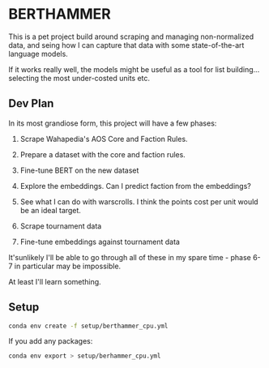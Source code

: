 # BERTHAMMER

This is a pet project build around scraping and managing non-normalized data,
and seing how I can capture that data with some state-of-the-art language models.

If it works really well, the models might be useful as a tool for list building... selecting
the most under-costed units etc.


## Dev Plan
In its most grandiose form, this project will have a few phases:

1. Scrape Wahapedia's AOS Core and Faction Rules.
2. Prepare a dataset with the core and faction rules.
3. Fine-tune BERT on the new dataset
4. Explore the embeddings. Can I predict faction from the embeddings?
5. See what I can do with warscrolls. I think the points cost per unit would be an ideal target.

6. Scrape tournament data
7. Fine-tune embeddings against tournament data

It'sunlikely I'll be able to go through all of these in my spare time - 
phase 6-7 in particular may be impossible.

At least I'll learn something.

## Setup

```bash
conda env create -f setup/berthammer_cpu.yml
```

If you add any packages:


```bash
conda env export > setup/berhammer_cpu.yml
```
